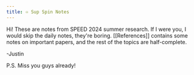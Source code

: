 ```yaml
---
title: ♾️ Sup Spin Notes
---
```


Hi! These are notes from SPEED 2024 summer research. If I were you, I would skip the daily notes, they're boring. [[References]] contains some notes on important papers, and the rest of the topics are half-complete.

-Justin

P.S. Miss you guys already!
